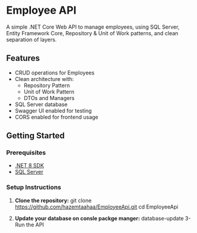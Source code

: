 # Employee API

A simple .NET Core Web API to manage employees, using SQL Server, Entity Framework Core, Repository & Unit of Work patterns, and clean separation of layers.

## Features

- CRUD operations for Employees
- Clean architecture with:
  - Repository Pattern
  - Unit of Work Pattern
  - DTOs and Managers
- SQL Server database
- Swagger UI enabled for testing
- CORS enabled for frontend usage

## Getting Started

### Prerequisites

- [.NET 8 SDK](https://dotnet.microsoft.com/download/dotnet/8.0)
- [SQL Server](https://www.microsoft.com/en-us/sql-server/sql-server-downloads)

### Setup Instructions

1. **Clone the repository:**
git clone https://github.com/hazemtaahaa/EmployeeApi.git
cd EmployeeApi

2. **Update your database on consle packge manger:**
    database-update
3- Run the API

